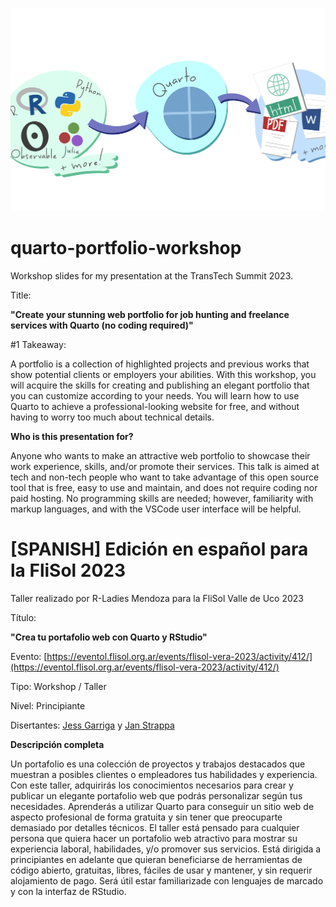 ![img](./images/quarto3.png)

# quarto-portfolio-workshop
Workshop slides for my presentation at the TransTech Summit 2023.

Title:

**"Create your stunning web portfolio for job hunting and freelance services with Quarto (no coding required)"**


#1 Takeaway:

A portfolio is a collection of highlighted projects and previous works that show potential clients or employers your abilities. With this workshop, you will acquire the skills for creating and publishing an elegant portfolio that you can customize according to your needs. You will learn how to use Quarto to achieve a professional-looking website for free, and without having to worry too much about technical details.


**Who is this presentation for?**

Anyone who wants to make an attractive web portfolio to showcase their work experience, skills, and/or promote their services. This talk is aimed at tech and non-tech people who want to take advantage of this open source tool that is free, easy to use and maintain, and does not require coding nor paid hosting. No programming skills are needed; however, familiarity with markup languages, and with the VSCode user interface will be helpful.

# [SPANISH] Edición en español para la FliSol 2023
Taller realizado por R-Ladies Mendoza para la FliSol Valle de Uco 2023

Título: 

**"Crea tu portafolio web con Quarto y RStudio"**

Evento: [https://eventol.flisol.org.ar/events/flisol-vera-2023/activity/412/](https://eventol.flisol.org.ar/events/flisol-vera-2023/activity/412/)

Tipo: Workshop / Taller

Nivel: Principiante

Disertantes: [Jess Garriga](https://www.linkedin.com/in/jess-garriga-b8bb95240/) y [Jan Strappa](https://www.linkedin.com/in/jan-strappa/?locale=en_US) 

**Descripción completa**

Un portafolio es una colección de proyectos y trabajos destacados que muestran a posibles clientes o empleadores tus habilidades y experiencia. Con este taller, adquirirás los conocimientos necesarios para crear y publicar un elegante portafolio web que podrás personalizar según tus necesidades. Aprenderás a utilizar Quarto para conseguir un sitio web de aspecto profesional de forma gratuita y sin tener que preocuparte demasiado por detalles técnicos. El taller está pensado para cualquier persona que quiera hacer un portafolio web atractivo para mostrar su experiencia laboral, habilidades, y/o promover sus servicios. Está dirigida a principiantes en adelante que quieran beneficiarse de herramientas de código abierto, gratuitas, libres, fáciles de usar y mantener, y sin requerir alojamiento de pago. Será útil estar familiarizade con lenguajes de marcado y con la interfaz de RStudio.

